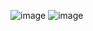 ![image](https://github.com/Hilda006/EcoHarvest/assets/156156790/2ecf4558-cf1f-479b-ab25-2621e7b0b449)
![image](https://github.com/Hilda006/EcoHarvest/assets/156156790/846c9f7c-b909-4c2a-83b5-3108b32b31c7)

